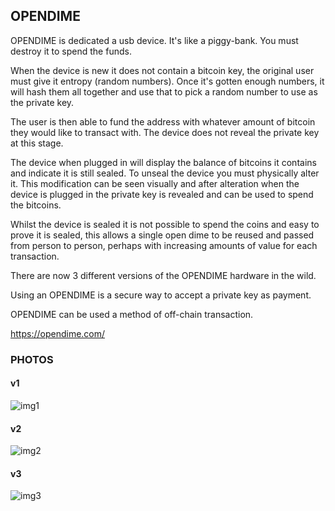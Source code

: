 ## OPENDIME

OPENDIME is dedicated a usb device.  It's like a piggy-bank. You must destroy it to spend the funds.

When the device is new it does not contain a bitcoin key, the original user must give it entropy (random numbers). Once it's gotten enough numbers, it will hash them all together and use that to pick a random number to use as the private key. 

The user is then able to fund the address with whatever amount of bitcoin they would like to transact with.  The device does not reveal the private key at this stage.  

The device when plugged in will display the balance of bitcoins it contains and indicate it is still sealed.  To unseal the device you must physically alter it.  This modification can be seen visually and after alteration when the device is plugged in the private key is revealed and can be used to spend the bitcoins.

Whilst the device is sealed it is not possible to spend the coins and easy to prove it is sealed, this allows a single open dime to be reused and passed from person to person, perhaps with increasing amounts of value for each transaction.

There are now 3 different versions of the OPENDIME hardware in the wild.  

Using an OPENDIME is a secure way to accept a private key as payment.

OPENDIME can be used a method of off-chain transaction.

https://opendime.com/ 

### PHOTOS
#### v1
![img1](https://opendime.com/static/images/opendime-v1.png "Version 1")

#### v2
![img2](https://opendime.com/static/images/opendime-v2.png "Version 2")

#### v3
![img3](https://opendime.com/static/images/sku/3-pack.png "Version 3")
